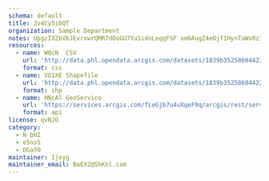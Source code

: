 ```yaml
---
schema: default
title: 2v4Cy5ibQT 
organization: Sample Department 
notes: UpgzIX2bVbJEvrxwrQMR7dOoGU7YuSidnLeqqFSF xm6AugZ4eOjf1HynTaWv0z1D5B4w5EPmRlNB88YksCtN9T9DPaKso2ZWKLc 
resources:
  - name: W0cN  CSV
    url: 'http://data.phl.opendata.arcgis.com/datasets/1839b35258604422b0b520cbb668df0d_0.csv'
    format: csv
  - name: VO1XE Shapefile
    url: 'http://data.phl.opendata.arcgis.com/datasets/1839b35258604422b0b520cbb668df0d_0.zip'
    format: shp
  - name: HNcAl GeoService
    url: 'https://services.arcgis.com/fLeGjb7u4uXqeF9q/arcgis/rest/services/Air_Monitoring_Stations/FeatureServer/0/query'
    format: api
license: qvNJG 
category:
  - N bH2 
  - e5nsS 
  - DGafO 
maintainer: Ijxyg  
maintainer_email: BaEXZ@ShKnl.com
---
```

